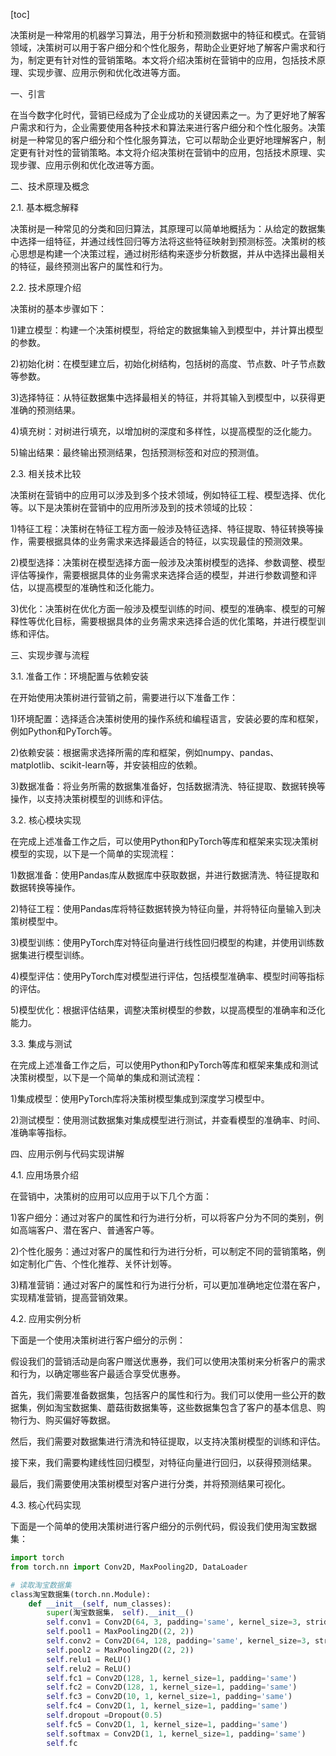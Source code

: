 
[toc]                    
                
                
决策树是一种常用的机器学习算法，用于分析和预测数据中的特征和模式。在营销领域，决策树可以用于客户细分和个性化服务，帮助企业更好地了解客户需求和行为，制定更有针对性的营销策略。本文将介绍决策树在营销中的应用，包括技术原理、实现步骤、应用示例和优化改进等方面。

一、引言

在当今数字化时代，营销已经成为了企业成功的关键因素之一。为了更好地了解客户需求和行为，企业需要使用各种技术和算法来进行客户细分和个性化服务。决策树是一种常见的客户细分和个性化服务算法，它可以帮助企业更好地理解客户，制定更有针对性的营销策略。本文将介绍决策树在营销中的应用，包括技术原理、实现步骤、应用示例和优化改进等方面。

二、技术原理及概念

2.1. 基本概念解释

决策树是一种常见的分类和回归算法，其原理可以简单地概括为：从给定的数据集中选择一组特征，并通过线性回归等方法将这些特征映射到预测标签。决策树的核心思想是构建一个决策过程，通过树形结构来逐步分析数据，并从中选择出最相关的特征，最终预测出客户的属性和行为。

2.2. 技术原理介绍

决策树的基本步骤如下：

1)建立模型：构建一个决策树模型，将给定的数据集输入到模型中，并计算出模型的参数。

2)初始化树：在模型建立后，初始化树结构，包括树的高度、节点数、叶子节点数等参数。

3)选择特征：从特征数据集中选择最相关的特征，并将其输入到模型中，以获得更准确的预测结果。

4)填充树：对树进行填充，以增加树的深度和多样性，以提高模型的泛化能力。

5)输出结果：最终输出预测结果，包括预测标签和对应的预测值。

2.3. 相关技术比较

决策树在营销中的应用可以涉及到多个技术领域，例如特征工程、模型选择、优化等。以下是决策树在营销中的应用所涉及到的技术领域的比较：

1)特征工程：决策树在特征工程方面一般涉及特征选择、特征提取、特征转换等操作，需要根据具体的业务需求来选择最适合的特征，以实现最佳的预测效果。

2)模型选择：决策树在模型选择方面一般涉及决策树模型的选择、参数调整、模型评估等操作，需要根据具体的业务需求来选择合适的模型，并进行参数调整和评估，以提高模型的准确性和泛化能力。

3)优化：决策树在优化方面一般涉及模型训练的时间、模型的准确率、模型的可解释性等优化目标，需要根据具体的业务需求来选择合适的优化策略，并进行模型训练和评估。

三、实现步骤与流程

3.1. 准备工作：环境配置与依赖安装

在开始使用决策树进行营销之前，需要进行以下准备工作：

1)环境配置：选择适合决策树使用的操作系统和编程语言，安装必要的库和框架，例如Python和PyTorch等。

2)依赖安装：根据需求选择所需的库和框架，例如numpy、pandas、matplotlib、scikit-learn等，并安装相应的依赖。

3)数据准备：将业务所需的数据集准备好，包括数据清洗、特征提取、数据转换等操作，以支持决策树模型的训练和评估。

3.2. 核心模块实现

在完成上述准备工作之后，可以使用Python和PyTorch等库和框架来实现决策树模型的实现，以下是一个简单的实现流程：

1)数据准备：使用Pandas库从数据库中获取数据，并进行数据清洗、特征提取和数据转换等操作。

2)特征工程：使用Pandas库将特征数据转换为特征向量，并将特征向量输入到决策树模型中。

3)模型训练：使用PyTorch库对特征向量进行线性回归模型的构建，并使用训练数据集进行模型训练。

4)模型评估：使用PyTorch库对模型进行评估，包括模型准确率、模型时间等指标的评估。

5)模型优化：根据评估结果，调整决策树模型的参数，以提高模型的准确率和泛化能力。

3.3. 集成与测试

在完成上述准备工作之后，可以使用Python和PyTorch等库和框架来集成和测试决策树模型，以下是一个简单的集成和测试流程：

1)集成模型：使用PyTorch库将决策树模型集成到深度学习模型中。

2)测试模型：使用测试数据集对集成模型进行测试，并查看模型的准确率、时间、准确率等指标。

四、应用示例与代码实现讲解

4.1. 应用场景介绍

在营销中，决策树的应用可以应用于以下几个方面：

1)客户细分：通过对客户的属性和行为进行分析，可以将客户分为不同的类别，例如高端客户、潜在客户、普通客户等。

2)个性化服务：通过对客户的属性和行为进行分析，可以制定不同的营销策略，例如定制化广告、个性化推荐、关怀计划等。

3)精准营销：通过对客户的属性和行为进行分析，可以更加准确地定位潜在客户，实现精准营销，提高营销效果。


4.2. 应用实例分析

下面是一个使用决策树进行客户细分的示例：

假设我们的营销活动是向客户赠送优惠券，我们可以使用决策树来分析客户的需求和行为，以确定哪些客户最适合享受优惠券。

首先，我们需要准备数据集，包括客户的属性和行为。我们可以使用一些公开的数据集，例如淘宝数据集、蘑菇街数据集等，这些数据集包含了客户的基本信息、购物行为、购买偏好等数据。

然后，我们需要对数据集进行清洗和特征提取，以支持决策树模型的训练和评估。

接下来，我们需要构建线性回归模型，对特征向量进行回归，以获得预测结果。

最后，我们需要使用决策树模型对客户进行分类，并将预测结果可视化。


4.3. 核心代码实现

下面是一个简单的使用决策树进行客户细分的示例代码，假设我们使用淘宝数据集：

```python
import torch
from torch.nn import Conv2D, MaxPooling2D, DataLoader

# 读取淘宝数据集
class淘宝数据集(torch.nn.Module):
    def __init__(self, num_classes):
        super(淘宝数据集， self).__init__()
        self.conv1 = Conv2D(64, 3, padding='same', kernel_size=3, stride=1, kernel_ padding='same')
        self.pool1 = MaxPooling2D((2, 2))
        self.conv2 = Conv2D(64, 128, padding='same', kernel_size=3, stride=1, kernel_ padding='same')
        self.pool2 = MaxPooling2D((2, 2))
        self.relu1 = ReLU()
        self.relu2 = ReLU()
        self.fc1 = Conv2D(128, 1, kernel_size=1, padding='same')
        self.fc2 = Conv2D(128, 1, kernel_size=1, padding='same')
        self.fc3 = Conv2D(10, 1, kernel_size=1, padding='same')
        self.fc4 = Conv2D(1, 1, kernel_size=1, padding='same')
        self.dropout =Dropout(0.5)
        self.fc5 = Conv2D(1, 1, kernel_size=1, padding='same')
        self.softmax = Conv2D(1, 1, kernel_size=1, padding='same')
        self.fc

